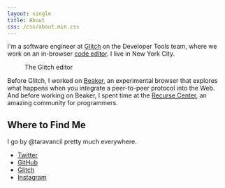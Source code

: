 ```yaml
---
layout: single
title: About
css: /css/about.min.css
---
```


<p class="large-text">
  I'm a software engineer at
  <a href="https://glitch.com">Glitch</a> on the Developer Tools team, where we work on an in-browser <a href="https://glitch.com/edit">code editor</a>. I
  live in New York City.
</p>

<figure>
  <img src="/images/blog/im-joining-glitch/glitch-editor.png" alt="" />
  <figcaption>The Glitch editor</figcaption>
</figure>

Before Glitch, I worked on [Beaker](https://beakerbrowser.com/about), an experimental browser that explores what happens when you integrate a peer-to-peer protocol into the Web. And before working on Beaker, I spent time at the [Recurse Center](https://www.recurse.com), an amazing community for programmers.

<p class="rc-scout"></p>

## Where to Find Me

I go by @taravancil pretty much everywhere.

- [Twitter](https://twitter.com/taravancil)
- [GitHub](https://github.com/taravancil)
- [Glitch](https://glitch.com/@taravancil)
- [Instagram](https://instagram.com/taravancil)

<script src="https://www.recurse-scout.com/loader.js?t=0dcb1e3c1156a3fd0bda3cd94cfb434f"></script>
